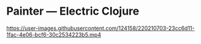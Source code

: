 # Painter — Electric Clojure

https://user-images.githubusercontent.com/124158/220210703-23cc6d11-1fac-4e06-bcf6-30c2534223b5.mp4
